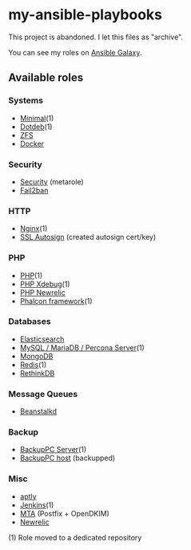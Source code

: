 my-ansible-playbooks
====================

This project is abandoned. I let this files as "archive".

You can see my roles on [Ansible Galaxy](https://galaxy.ansible.com/HanXHX/).

Available roles
---------------

### Systems

- [Minimal](roles/minimal)(1)
- [Dotdeb](roles/dotdeb)(1)
- [ZFS](roles/zfs)
- [Docker](roles/docker)


### Security
- [Security](roles/security) (metarole)
- [Fail2ban](roles/fail2ban)

### HTTP

- [Nginx](roles/nginx)(1)
- [SSL Autosign](roles/ssl_autosign) (created autosign cert/key)

### PHP

- [PHP](roles/php)(1)
- [PHP Xdebug](roles/php-xdebug)(1)
- [PHP Newrelic](roles/php-newrelic)
- [Phalcon framework](roles/php-phalcon)(1)

### Databases

- [Elasticsearch](roles/elasticsearch)
- [MySQL / MariaDB / Percona Server](roles/mysql)(1)
- [MongoDB](roles/mongodb)
- [Redis](roles/redis)(1)
- [RethinkDB](roles/rethinkdb)

### Message Queues

- [Beanstalkd](roles/beanstalkd)

### Backup

- [BackupPC Server](roles/backuppc)(1)
- [BackupPC host](roles/backuppc_host) (backupped)

### Misc

- [aptly](roles/aptly)
- [Jenkins](roles/jenkins)(1)
- [MTA](roles/mta) (Postfix + OpenDKIM)
- [Newrelic](roles/newrelic_common)


(1) Role moved to a dedicated repository

